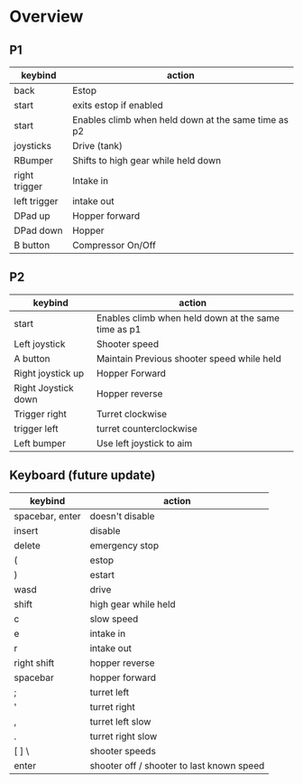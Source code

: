 # Overview
## P1
keybind | action
-- | --
back | Estop
start | exits estop if enabled
start | Enables climb when held down at the same time as p2
joysticks | Drive (tank)
RBumper | Shifts to high gear while held down
right trigger | Intake in
left trigger  | intake out
DPad up | Hopper forward
DPad down| Hopper 
B button | Compressor On/Off

## P2
keybind | action
-- | --
start | Enables climb when held down at the same time as p1
Left joystick | Shooter speed
A button| Maintain Previous shooter speed while held
Right joystick up | Hopper Forward
Right Joystick down | Hopper reverse
Trigger right | Turret clockwise
trigger left | turret counterclockwise
Left bumper| Use left joystick to aim

## Keyboard (future update)
keybind | action
-- | --
spacebar, enter | doesn't disable
insert | disable
delete | emergency stop
( | estop
) | estart
wasd | drive
shift | high gear while held
c | slow speed
e | intake in
r | intake out
right shift | hopper reverse
spacebar | hopper forward
; |turret left
' | turret right
, | turret  left slow
. | turret right slow
[ ] \ | shooter speeds
enter | shooter off / shooter to last known speed
